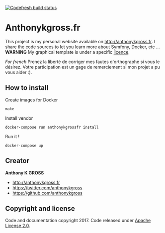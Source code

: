[![Codefresh build status]( https://g.codefresh.io/api/badges/build?repoOwner=anthonykgross&repoName=anthonykgrossfr&branch=master&pipelineName=anthonykgrossfr&accountName=anthonykgross&key=eyJhbGciOiJIUzI1NiJ9.NTk2ZDVjM2NkMjMxY2IwMDAxYjdmMGVi.3RVId6fXkHpwyEa6s4dBwjkqA002DYoydBRVaieIOSo&type=cf-1)]( https://g.codefresh.io/repositories/anthonykgross/anthonykgrossfr/builds?filter=trigger:build;branch:master;service:599cddb84828a900010974ac~anthonykgrossfr)

# Anthonykgross.fr 
This project is my personal website available on <http://anthonykgross.fr>. I share the code sources to let you learn more about Symfony, Docker, etc ...  
**WARNING** My graphical template is under a specific [licence](https://themeforest.net/licenses/terms/regular/2.1).

_For french_ 
Prenez la liberté de corriger mes fautes d'orthographe si vous le désirez. Votre participation est un gage de remerciement si mon projet a pu vous aider :).

## How to install 

Create images for Docker
```console
make
```

Install vendor
```console
docker-compose run anthonykgrossfr install
```

Run it !
```console
docker-compose up
```

## Creator
**Anthony K GROSS**
- <http://anthonykgross.fr>
- <https://twitter.com/anthonykgross>
- <https://github.com/anthonykgross>

## Copyright and license
Code and documentation copyright 2017. Code released under [Apache License 2.0](https://github.com/anthonykgross/anthonykgrossfr/blob/master/LICENSE).

